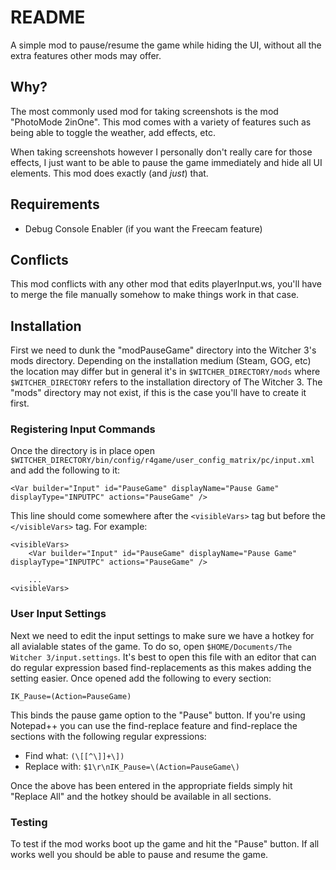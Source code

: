 # README

A simple mod to pause/resume the game while hiding the UI, without all the extra
features other mods may offer.

## Why?

The most commonly used mod for taking screenshots is the mod "PhotoMode 2inOne".
This mod comes with a variety of features such as being able to toggle the
weather, add effects, etc.

When taking screenshots however I personally don't really care for those
effects, I just want to be able to pause the game immediately and hide all UI
elements. This mod does exactly (and _just_) that.

## Requirements

* Debug Console Enabler (if you want the Freecam feature)

## Conflicts

This mod conflicts with any other mod that edits playerInput.ws, you'll have to
merge the file manually somehow to make things work in that case.

## Installation

First we need to dunk the "modPauseGame" directory into the Witcher 3's mods
directory. Depending on the installation medium (Steam, GOG, etc) the location
may differ but in general it's in `$WITCHER_DIRECTORY/mods` where
`$WITCHER_DIRECTORY` refers to the installation directory of The Witcher 3. The
"mods" directory may not exist, if this is the case you'll have to create it
first.

### Registering Input Commands

Once the directory is in place open
`$WITCHER_DIRECTORY/bin/config/r4game/user_config_matrix/pc/input.xml` and add
the following to it:

    <Var builder="Input" id="PauseGame" displayName="Pause Game" displayType="INPUTPC" actions="PauseGame" />

This line should come somewhere after the `<visibleVars>` tag but before the
`</visibleVars>` tag. For example:

    <visibleVars>
        <Var builder="Input" id="PauseGame" displayName="Pause Game" displayType="INPUTPC" actions="PauseGame" />

        ...
    <visibleVars>

### User Input Settings

Next we need to edit the input settings to make sure we have a hotkey for all
avialable states of the game. To do so, open `$HOME/Documents/The Witcher
3/input.settings`. It's best to open this file with an editor that can do
regular expression based find-replacements as this makes adding the setting
easier. Once opened add the following to every section:

    IK_Pause=(Action=PauseGame)

This binds the pause game option to the "Pause" button. If you're using
Notepad++ you can use the find-replace feature and find-replace the sections
with the following regular expressions:

* Find what: `(\[[^\]]+\])`
* Replace with: `$1\r\nIK_Pause=\(Action=PauseGame\)`

Once the above has been entered in the appropriate fields simply hit "Replace
All" and the hotkey should be available in all sections.

### Testing

To test if the mod works boot up the game and hit the "Pause" button. If all
works well you should be able to pause and resume the game.

